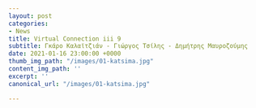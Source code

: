 ```yaml
---
layout: post
categories:
- News
title: Virtual Connection iii 9
subtitle: Γκάρο Καλαϊτζιάν - Γιώργος Τσίλης - Δημήτρης Μαυροζούμης
date: 2021-01-16 23:00:00 +0000
thumb_img_path: "/images/01-katsima.jpg"
content_img_path: ''
excerpt: ''
canonical_url: "/images/01-katsima.jpg"

---
```

